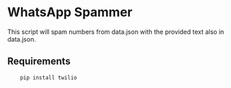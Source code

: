 # WhatsApp Spammer
This script will spam numbers from data.json with the provided text also in data.json.

## Requirements
		pip install twilio